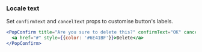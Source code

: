 <demo>

### Locale text

Set `confirmText` and `cancelText` props to customise button's labels.

```jsx live
<PopConfirm title="Are you sure to delete this?" confirmText="OK" cancelText="Cancel" onConfirm={() => Message.info('You clicked Yes')}>
  <a href="#" style={{color: '#6E41BF'}}>Delete</a>
</PopConfirm>
```

</demo>
